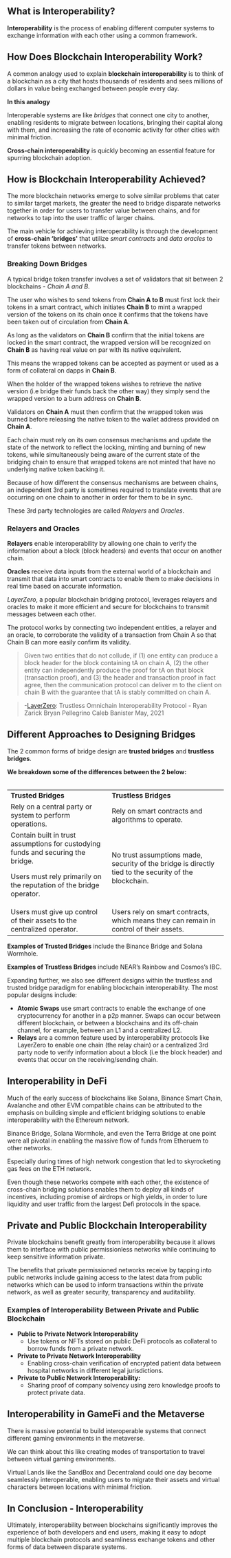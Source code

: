 ﻿## What is Interoperability?

**Interoperability** is the process of enabling different computer systems to exchange information with each other using a common framework.

## How Does Blockchain Interoperability Work?

A common analogy used to explain **blockchain interoperability** is to think of a blockchain as a city that hosts thousands of residents and sees millions of dollars in value being exchanged between people every day.

**In this analogy**

Interoperable systems are like _bridges_ that connect one city to another, enabling residents to migrate between locations, bringing their capital along with them, and increasing the rate of economic activity for other cities with minimal friction.

**Cross-chain interoperability** is quickly becoming an essential feature for spurring blockchain adoption.

## How is Blockchain Interoperability Achieved?

The more blockchain networks emerge to solve similar problems that cater to similar target markets, the greater the need to bridge disparate networks together in order for users to transfer value between chains, and for networks to tap into the user traffic of larger chains.

The main vehicle for achieving interoperability is through the development of **cross-chain ‘bridges'** that utilize _smart contracts_ and _data oracles_ to transfer tokens between networks.

### Breaking Down Bridges

A typical bridge token transfer involves a set of validators that sit between 2 blockchains - *Chain A and B*.

The user who wishes to send tokens from **Chain A to B** must first lock their tokens in a smart contract, which initiates **Chain B** to mint a wrapped version of the tokens on its chain once it confirms that the tokens have been taken out of circulation from **Chain A**.

As long as the validators on **Chain B** confirm that the initial tokens are locked in the smart contract, the wrapped version will be recognized on **Chain B** as having real value on par with its native equivalent.

This means the wrapped tokens can be accepted as payment or used as a form of collateral on dapps in **Chain B**.

When the holder of the wrapped tokens wishes to retrieve the native version (i.e bridge their funds back the other way) they simply send the wrapped version to a burn address on **Chain B**.

Validators on **Chain A** must then confirm that the wrapped token was burned before releasing the native token to the wallet address provided on **Chain A**.

Each chain must rely on its own consensus mechanisms and update the state of the network to reflect the locking, minting and burning of new tokens, while simultaneously being aware of the current state of the bridging chain to ensure that wrapped tokens are not minted that have no underlying native token backing it.

Because of how different the consensus mechanisms are between chains, an independent 3rd party is sometimes required to translate events that are occurring on one chain to another in order for them to be in sync.

These 3rd party technologies are called *Relayers* and *Oracles*.

### Relayers and Oracles

**Relayers** enable interoperability by allowing one chain to verify the information about a block (block headers) and events that occur on another chain.

**Oracles** receive data inputs from the external world of a blockchain and transmit that data into smart contracts to enable them to make decisions in real time based on accurate information.

_LayerZero_, a popular blockchain bridging protocol, leverages relayers and oracles to make it more efficient and secure for blockchains to transmit messages between each other.

The protocol works by connecting two independent entities, a relayer and an oracle, to corroborate the validity of a transaction from Chain A so that Chain B can more easily confirm its validity.

> Given two entities that do not collude, if (1) one entity can produce a block header for the block containing tA on chain A, (2) the other entity can independently produce the proof for tA on that block (transaction proof), and (3) the header and transaction proof in fact agree, then the communication protocol can deliver m to the client on chain B with the guarantee that tA is stably committed on chain A.

> -[LayerZero](https://layerzero.network/pdf/LayerZero_Whitepaper_Release.pdf): Trustless Omnichain Interoperability Protocol - Ryan Zarick Bryan Pellegrino Caleb Banister May, 2021

## Different Approaches to Designing Bridges

The 2 common forms of bridge design are **trusted bridges** and **trustless bridges**.  

**We breakdown some of the differences between the 2 below:**
<br></br>

<table class="table">
    <tr>
        <td>
            <strong>Trusted Bridges</strong>
        </td>
        <td>
            <strong>Trustless Bridges</strong>
        </td>
    </tr>
    <tr>
        <td>
            Rely on a central party or system to perform operations.
        </td>
        <td>
            Rely on smart contracts and algorithms to operate.
        </td>
    </tr>
    <tr>
        <td>
            Contain built in trust assumptions for custodying funds and securing the bridge.
            <p>
                Users must rely primarily on the reputation of the bridge operator.
            </p>
        </td>
        <td>
            No trust assumptions made, security of the bridge is directly tied to the security of the blockchain.
        </td>
    </tr>
    <tr>
        <td>
            Users must give up control of their assets to the centralized operator.
        </td>
        <td>
            Users rely on smart contracts, which means they can remain in control of their assets.
        </td>
    </tr>
</table>

**Examples of Trusted Bridges** include the Binance Bridge and Solana Wormhole.

**Examples of Trustless Bridges** include NEAR’s Rainbow and Cosmos’s IBC.

Expanding further, we also see different designs within the trustless and trusted bridge paradigm for enabling blockchain interoperability. The most popular designs include:

- **Atomic Swaps** use smart contracts to enable the exchange of one cryptocurrency for another in a p2p manner. Swaps can occur between different blockchain, or between a blockchains and its off-chain channel, for example, between an L1 and a centralized L2.
- **Relays** are a common feature used by interoperability protocols like LayerZero to enable one chain (the relay chain) or a centralized 3rd party node to verify information about a block (i.e the block header) and events that occur on the receiving/sending chain.

## Interoperability in DeFi

Much of the early success of blockchains like Solana, Binance Smart Chain, Avalanche and other EVM compatible chains can be attributed to the emphasis on building simple and efficient bridging solutions to enable interoperability with the Ethereum network.

Binance Bridge, Solana Wormhole, and even the Terra Bridge at one point were all pivotal in enabling the massive flow of funds from Etheruem to other networks.

Especially during times of high network congestion that led to skyrocketing gas fees on the ETH network.

Even though these networks compete with each other, the existence of cross-chain bridging solutions enables them to deploy all kinds of incentives, including promise of airdrops or high yields, in order to lure liquidity and user traffic from the largest Defi protocols in the space.

## Private and Public Blockchain Interoperability

Private blockchains benefit greatly from interoperability because it allows them to interface with public permissionless networks while continuing to keep sensitive information private.

The benefits that private permissioned networks receive by tapping into public networks include gaining access to the latest data from public networks which can be used to inform transactions within the private network, as well as greater security, transparency and auditability.

### Examples of Interoperability Between Private and Public Blockchain

- **Public to Private Network Interoperability**
  - Use tokens or NFTs stored on public DeFi protocols as collateral to borrow funds from a private network.
- **Private to Private Network Interoperability**
  - Enabling cross-chain verification of encrypted patient data between hospital networks in different legal jurisdictions.
- **Private to Public Network Interoperability:**
  - Sharing proof of company solvency using zero knowledge proofs to protect private data.

## Interoperability in GameFi and the Metaverse

There is massive potential to build interoperable systems that connect different gaming environments in the metaverse.

We can think about this like creating modes of transportation to travel between virtual gaming environments.

Virtual Lands like the SandBox and Decentraland could one day become seamlessly interoperable, enabling users to migrate their assets and virtual characters between locations with minimal friction.

## In Conclusion - Interoperability

Ultimately, interoperability between blockchains significantly improves the experience of both developers and end users, making it easy to adopt multiple blockchain protocols and seamliness exchange tokens and other forms of data between disparate systems.